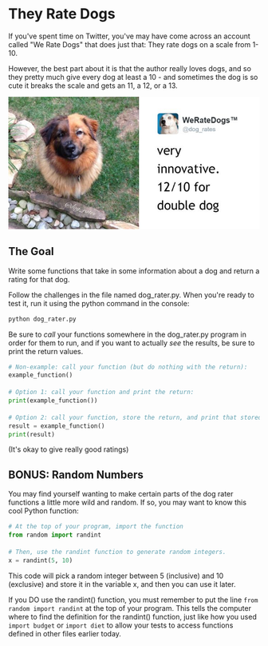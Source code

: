 # They Rate Dogs

If you've spent time on Twitter, you've may have come across an account called "We Rate Dogs" that does just that: They rate dogs on a scale from 1-10.

However, the best part about it is that the author really loves dogs, and so they pretty much give every dog at least a 10 - and sometimes the dog is so cute it breaks the scale and gets an 11, a 12, or a 13.

![Picture of a double dog!](ratedog.jpg)

## The Goal

Write some functions that take in some information about a dog and return a rating for that dog.

Follow the challenges in the file named dog_rater.py. When you're ready to test it, run it using the python command in the console:

```bash
python dog_rater.py
```

Be sure to *call* your functions somewhere in the dog_rater.py program in order for them to run, and if you want to actually *see* the results, be sure to print the return values.

```python
# Non-example: call your function (but do nothing with the return):
example_function()

# Option 1: call your function and print the return:
print(example_function())

# Option 2: call your function, store the return, and print that stored value:
result = example_function()
print(result)
```

(It's okay to give really good ratings)

## BONUS: Random Numbers

You may find yourself wanting to make certain parts of the dog rater functions a little more wild and random. If so, you may want to know this cool Python function:

```python
# At the top of your program, import the function
from random import randint

# Then, use the randint function to generate random integers. 
x = randint(5, 10)
```

This code will pick a random integer between 5 (inclusive) and 10 (exclusive) and store it in the variable x, and then you can use it later.

If you DO use the randint() function, you must remember to put the line `from random import randint` at the top of your program. This tells the computer where to find the definition for the randint() function, just like how you used `import budget` or `import diet` to allow your tests to access functions defined in other files earlier today.
